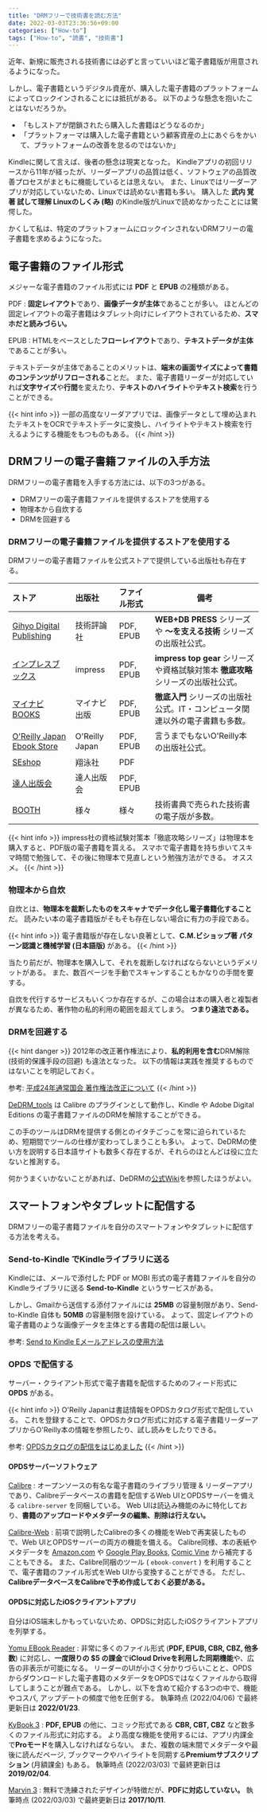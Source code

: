 ```yaml
---
title: "DRMフリーで技術書を読む方法"
date: 2022-03-03T23:36:56+09:00
categories: ["How-to"]
tags: ["How-to", "読書", "技術書"]
---
```


近年、新規に販売される技術書には必ずと言っていいほど電子書籍版が用意されるようになった。

しかし、電子書籍というデジタル資産が、購入した電子書籍のプラットフォームによってロックインされることには抵抗がある。
以下のような懸念を抱いたことはないだろうか。

- 「もしストアが閉鎖されたら購入した書籍はどうなるのか」
- 「プラットフォーマは購入した電子書籍という顧客資産の上にあぐらをかいて、プラットフォームの改善を怠るのではないか」

Kindleに関して言えば、後者の懸念は現実となった。
Kindleアプリの初回リリースから11年が経ったが、リーダーアプリの品質は低く、ソフトウェアの品質改善プロセスがまともに機能しているとは思えない。
また、Linuxではリーダーアプリが対応していないため、Linuxでは読めない書籍も多い。
購入した **武内 覚 著 試して理解 Linuxのしくみ (略)** のKindle版がLinuxで読めなかったことには驚愕した。

かくして私は、特定のプラットフォームにロックインされないDRMフリーの電子書籍を求めるようになった。

## 電子書籍のファイル形式

メジャーな電子書籍のファイル形式には **PDF** と **EPUB** の2種類がある。

PDF
: **固定レイアウト**であり、**画像データが主体**であることが多い。
ほとんどの固定レイアウトの電子書籍はタブレット向けにレイアウトされているため、**スマホだと読みづらい。**

EPUB
: HTMLをベースとした**フローレイアウト**であり、**テキストデータが主体**であることが多い。

テキストデータが主体であることのメリットは、**端末の画面サイズによって書籍のコンテンツがリフローされる**ことだ。
また、電子書籍リーダーが対応していれば**文字サイズ**や**行間**を変えたり、**テキストのハイライト**や**テキスト検索**を行うことができる。

{{< hint info >}}
一部の高度なリーダアプリでは、画像データとして埋め込まれたテキストをOCRでテキストデータに変換し、ハイライトやテキスト検索を行えるようにする機能をもつものもある。
{{< /hint >}}

## DRMフリーの電子書籍ファイルの入手方法

DRMフリーの電子書籍を入手する方法には、以下の3つがある。

- DRMフリーの電子書籍ファイルを提供するストアを使用する
- 物理本から自炊する
- DRMを回避する

### DRMフリーの電子書籍ファイルを提供するストアを使用する

DRMフリーの電子書籍ファイルを公式ストアで提供している出版社も存在する。

| ストア                                                        | 出版社         | ファイル形式 | 備考                                                                              |
|:--------------------------------------------------------------|:---------------|:-------------|-----------------------------------------------------------------------------------|
| [Gihyo Digital Publishing](https://gihyo.jp/dp)               | 技術評論社     | PDF, EPUB    | **WEB+DB PRESS** シリーズや **〜を支える技術** シリーズの出版社公式。             |
| [インプレスブックス](https://book.impress.co.jp)              | impress        | PDF, EPUB    | **impress top gear** シリーズや資格試験対策本 **徹底攻略** シリーズの出版社公式。 |
| [マイナビBOOKS](https://book.mynavi.jp)                       | マイナビ出版   | PDF, EPUB    | **徹底入門** シリーズの出版社公式。IT・コンピュータ関連以外の電子書籍も多数。     |
| [O'Reilly Japan Ebook Store](https://www.oreilly.co.jp/ebook) | O'Reilly Japan | PDF, EPUB    | 言うまでもないO'Reilly本の出版社公式。                                            |
| [SEshop](https://www.seshop.com)                              | 翔泳社         | PDF          |                                                                                   |
| [達人出版会](https://tatsu-zine.com)                          | 達人出版会     | PDF, EPUB    |                                                                                   |
| [BOOTH](https://booth.pm/ja)                                  | 様々           | 様々         | 技術書典で売られた技術書の電子版が多数。                                          |

{{< hint info >}}
impress社の資格試験対策本「徹底攻略シリーズ」は物理本を購入すると、PDF版の電子書籍を貰える。
スマホで電子書籍を持ち歩いてスキマ時間で勉強して、その後に物理本で見直しという勉強方法ができる。
オススメ。
{{< /hint >}}

### 物理本から自炊

自炊とは、**物理本を裁断したものをスキャナでデータ化し電子書籍化すること**だ。
読みたい本の電子書籍版がそもそも存在しない場合に有力の手段である。

{{< hint info >}}
電子書籍版が存在しない良著として、**C.M.ビショップ著 パターン認識と機械学習 (日本語版)** がある。
{{< /hint >}}

当たり前だが、物理本を購入して、それを裁断しなければならないというデメリットがある。
また、数百ページを手動でスキャンすることもかなりの手間を要する。

自炊を代行するサービスもいくつか存在するが、この場合は本の購入者と複製者が異なるため、著作物の私的利用の範囲を超えてしまう。
**つまり違法である。**

### DRMを回避する

{{< hint danger >}}
2012年の改正著作権法により、**私的利用を含む**DRM解除 (技術的保護手段の回避) も違法となった。
以下の情報は実践を推奨するものではないことを明記しておく。

参考: [平成24年通常国会 著作権法改正について](https://www.bunka.go.jp/seisaku/chosakuken/hokaisei/h24_hokaisei/)
{{< /hint >}}

[DeDRM_tools](https://github.com/noDRM/DeDRM_tools) は Calibre のプラグインとして動作し、Kindle や Adobe Digital Editions の電子書籍ファイルのDRMを解除することができる。

この手のツールはDRMを提供する側とのイタチごっこを常に迫られているため、短期間でツールの仕様が変わってしまうことも多い。
よって、DeDRMの使い方を説明する日本語サイトも数多く存在するが、それらのほとんどは役に立たないと推測する。

何かうまくいかないことがあれば、DeDRMの[公式Wiki](https://github.com/apprenticeharper/DeDRM_tools/wiki)を参照したほうがよい。

## スマートフォンやタブレットに配信する

DRMフリーの電子書籍ファイルを自分のスマートフォンやタブレットに配信する方法を考える。

### Send-to-Kindle でKindleライブラリに送る

Kindleには、メールで添付した PDF or MOBI 形式の電子書籍ファイルを自分のKindleライブラリに送る **Send-to-Kindle** というサービスがある。

しかし、Gmailから送信する添付ファイルには **25MB** の容量制限があり、Send-to-Kindle 自体も **50MB** の容量制限を設けている。
よって、固定レイアウトの電子書籍のような画像データを主体とする書籍の配信は厳しい。

参考: [Send to Kindle Eメールアドレスの使用方法](https://www.amazon.co.jp/gp/help/customer/display.html?nodeId=G7NECT4B4ZWHQ8WV)

### OPDS で配信する

サーバー・クライアント形式で電子書籍を配信するためのフィード形式に **OPDS** がある。

{{< hint info >}}
O'Reilly Japanは書誌情報をOPDSカタログ形式で配信している。
これを登録することで、OPDSカタログ形式に対応する電子書籍リーダーアプリからO'Reilly本の情報を参照したり、試し読みをしたりできる。

参考: [OPDSカタログの配信をはじめました](https://www.oreilly.co.jp/community/blog/2012/02/opds-catalog-available.html)
{{< /hint >}}

#### OPDSサーバーソフトウェア

[Calibre](https://calibre-ebook.com)
: オープンソースの有名な電子書籍のライブラリ管理 & リーダーアプリであり、Calibreデータベースの書籍を配信するWeb UIとOPDSサーバーを備える `calibre-server` を同梱している。
Web UIは読込み機能のみに特化しており、**書籍のアップロードやメタデータの編集、削除は行えない。**

[Calibre-Web](https://github.com/janeczku/calibre-web)
: 前項で説明したCalibreの多くの機能をWebで再実装したもので、Web UIとOPDSサーバーの両方の機能を備える。
Calibre同様、本の表紙やメタデータを [Amazon.com](https://www.amazon.com) や [Google Play Books](https://play.google.com/store/books), [Comic Vine](https://comicvine.gamespot.com) から補完することもできる。
また、Calibre同梱のツール ( `ebook-convert` ) を利用することで、電子書籍のファイル形式をWeb UIから変換することができる。
ただし、**CalibreデータベースをCalibreで予め作成しておく必要がある。**

#### OPDSに対応したiOSクライアントアプリ

自分はiOS端末しかもっていないため、OPDSに対応したiOSクライアントアプリを列挙する。

[Yomu EBook Reader](https://www.yomu-reader.com)
: 非常に多くのファイル形式 (**PDF, EPUB, CBR, CBZ, 他多数**) に対応し、**一度限りの $5 の課金**で**iCloud Driveを利用した同期機能**や、広告の非表示が可能になる。
リーダーのUIが小さく分かりづらいことと、OPDSからダウンロードした電子書籍のメタデータをOPDSではなくファイルから取得してしまうことが難点である。
しかし、以下を含めて紹介する3つの中で、機能やコスパ, アップデートの頻度で他を圧倒する。
執筆時点 (2022/04/06) で最終更新日は **2022/01/23**.

[KyBook 3](http://kybook-reader.com)
: **PDF, EPUB** の他に、コミック形式である **CBR, CBT, CBZ** など数多くのファイル形式に対応する。
より高度な機能を使用するには、アプリ内課金で**Proモード**を購入しなければならない。
また、複数の端末間でメタデータや最後に読んだページ, ブックマークやハイライトを同期する**Premiumサブスクリプション** (月額課金) もある。
執筆時点 (2022/03/03) で最終更新日は **2019/02/04**.

[Marvin 3](https://apps.apple.com/jp/app/marvin-3/id1086482858)
: 無料で洗練されたデザインが特徴だが、**PDFに対応していない。**
執筆時点 (2022/03/03) で最終更新日は **2017/10/11**.